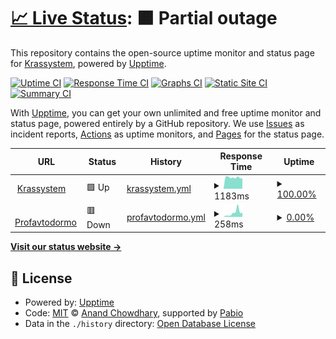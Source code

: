 # [📈 Live Status](https://status.krastem.ru): <!--live status--> **🟧 Partial outage**

This repository contains the open-source uptime monitor and status page for [Krassystem](https://status.krastem.ru), powered by [Upptime](https://github.com/upptime/upptime).

[![Uptime CI](https://github.com/Krassystem/upptime/workflows/Uptime%20CI/badge.svg)](https://github.com/Krassystem/upptime/actions?query=workflow%3A%22Uptime+CI%22)
[![Response Time CI](https://github.com/Krassystem/upptime/workflows/Response%20Time%20CI/badge.svg)](https://github.com/Krassystem/upptime/actions?query=workflow%3A%22Response+Time+CI%22)
[![Graphs CI](https://github.com/Krassystem/upptime/workflows/Graphs%20CI/badge.svg)](https://github.com/Krassystem/upptime/actions?query=workflow%3A%22Graphs+CI%22)
[![Static Site CI](https://github.com/Krassystem/upptime/workflows/Static%20Site%20CI/badge.svg)](https://github.com/Krassystem/upptime/actions?query=workflow%3A%22Static+Site+CI%22)
[![Summary CI](https://github.com/Krassystem/upptime/workflows/Summary%20CI/badge.svg)](https://github.com/Krassystem/upptime/actions?query=workflow%3A%22Summary+CI%22)

With [Upptime](https://upptime.js.org), you can get your own unlimited and free uptime monitor and status page, powered entirely by a GitHub repository. We use [Issues](https://github.com/Krassystem/upptime/issues) as incident reports, [Actions](https://github.com/Krassystem/upptime/actions) as uptime monitors, and [Pages](https://status.krastem.ru) for the status page.

<!--start: status pages-->
<!-- This summary is generated by Upptime (https://github.com/upptime/upptime) -->
<!-- Do not edit this manually, your changes will be overwritten -->
<!-- prettier-ignore -->
| URL | Status | History | Response Time | Uptime |
| --- | ------ | ------- | ------------- | ------ |
| <img alt="" src="https://icons.duckduckgo.com/ip3/krassystem-service.ru.ico" height="13"> [Krassystem](https://krassystem-service.ru) | 🟩 Up | [krassystem.yml](https://github.com/Krassystem/uptime/commits/HEAD/history/krassystem.yml) | <details><summary><img alt="Response time graph" src="./graphs/krassystem/response-time-week.png" height="20"> 1183ms</summary><br><a href="https://status.krastem.ru/history/krassystem"><img alt="Response time 1183" src="https://img.shields.io/endpoint?url=https%3A%2F%2Fraw.githubusercontent.com%2FKrassystem%2Fuptime%2FHEAD%2Fapi%2Fkrassystem%2Fresponse-time.json"></a><br><a href="https://status.krastem.ru/history/krassystem"><img alt="24-hour response time 1183" src="https://img.shields.io/endpoint?url=https%3A%2F%2Fraw.githubusercontent.com%2FKrassystem%2Fuptime%2FHEAD%2Fapi%2Fkrassystem%2Fresponse-time-day.json"></a><br><a href="https://status.krastem.ru/history/krassystem"><img alt="7-day response time 1183" src="https://img.shields.io/endpoint?url=https%3A%2F%2Fraw.githubusercontent.com%2FKrassystem%2Fuptime%2FHEAD%2Fapi%2Fkrassystem%2Fresponse-time-week.json"></a><br><a href="https://status.krastem.ru/history/krassystem"><img alt="30-day response time 1183" src="https://img.shields.io/endpoint?url=https%3A%2F%2Fraw.githubusercontent.com%2FKrassystem%2Fuptime%2FHEAD%2Fapi%2Fkrassystem%2Fresponse-time-month.json"></a><br><a href="https://status.krastem.ru/history/krassystem"><img alt="1-year response time 1183" src="https://img.shields.io/endpoint?url=https%3A%2F%2Fraw.githubusercontent.com%2FKrassystem%2Fuptime%2FHEAD%2Fapi%2Fkrassystem%2Fresponse-time-year.json"></a></details> | <details><summary><a href="https://status.krastem.ru/history/krassystem">100.00%</a></summary><a href="https://status.krastem.ru/history/krassystem"><img alt="All-time uptime 100.00%" src="https://img.shields.io/endpoint?url=https%3A%2F%2Fraw.githubusercontent.com%2FKrassystem%2Fuptime%2FHEAD%2Fapi%2Fkrassystem%2Fuptime.json"></a><br><a href="https://status.krastem.ru/history/krassystem"><img alt="24-hour uptime 100.00%" src="https://img.shields.io/endpoint?url=https%3A%2F%2Fraw.githubusercontent.com%2FKrassystem%2Fuptime%2FHEAD%2Fapi%2Fkrassystem%2Fuptime-day.json"></a><br><a href="https://status.krastem.ru/history/krassystem"><img alt="7-day uptime 100.00%" src="https://img.shields.io/endpoint?url=https%3A%2F%2Fraw.githubusercontent.com%2FKrassystem%2Fuptime%2FHEAD%2Fapi%2Fkrassystem%2Fuptime-week.json"></a><br><a href="https://status.krastem.ru/history/krassystem"><img alt="30-day uptime 100.00%" src="https://img.shields.io/endpoint?url=https%3A%2F%2Fraw.githubusercontent.com%2FKrassystem%2Fuptime%2FHEAD%2Fapi%2Fkrassystem%2Fuptime-month.json"></a><br><a href="https://status.krastem.ru/history/krassystem"><img alt="1-year uptime 100.00%" src="https://img.shields.io/endpoint?url=https%3A%2F%2Fraw.githubusercontent.com%2FKrassystem%2Fuptime%2FHEAD%2Fapi%2Fkrassystem%2Fuptime-year.json"></a></details>
| <img alt="" src="https://icons.duckduckgo.com/ip3/profavtodormo.ru.ico" height="13"> [Profavtodormo](https://profavtodormo.ru) | 🟥 Down | [profavtodormo.yml](https://github.com/Krassystem/uptime/commits/HEAD/history/profavtodormo.yml) | <details><summary><img alt="Response time graph" src="./graphs/profavtodormo/response-time-week.png" height="20"> 258ms</summary><br><a href="https://status.krastem.ru/history/profavtodormo"><img alt="Response time 258" src="https://img.shields.io/endpoint?url=https%3A%2F%2Fraw.githubusercontent.com%2FKrassystem%2Fuptime%2FHEAD%2Fapi%2Fprofavtodormo%2Fresponse-time.json"></a><br><a href="https://status.krastem.ru/history/profavtodormo"><img alt="24-hour response time 258" src="https://img.shields.io/endpoint?url=https%3A%2F%2Fraw.githubusercontent.com%2FKrassystem%2Fuptime%2FHEAD%2Fapi%2Fprofavtodormo%2Fresponse-time-day.json"></a><br><a href="https://status.krastem.ru/history/profavtodormo"><img alt="7-day response time 258" src="https://img.shields.io/endpoint?url=https%3A%2F%2Fraw.githubusercontent.com%2FKrassystem%2Fuptime%2FHEAD%2Fapi%2Fprofavtodormo%2Fresponse-time-week.json"></a><br><a href="https://status.krastem.ru/history/profavtodormo"><img alt="30-day response time 258" src="https://img.shields.io/endpoint?url=https%3A%2F%2Fraw.githubusercontent.com%2FKrassystem%2Fuptime%2FHEAD%2Fapi%2Fprofavtodormo%2Fresponse-time-month.json"></a><br><a href="https://status.krastem.ru/history/profavtodormo"><img alt="1-year response time 258" src="https://img.shields.io/endpoint?url=https%3A%2F%2Fraw.githubusercontent.com%2FKrassystem%2Fuptime%2FHEAD%2Fapi%2Fprofavtodormo%2Fresponse-time-year.json"></a></details> | <details><summary><a href="https://status.krastem.ru/history/profavtodormo">0.00%</a></summary><a href="https://status.krastem.ru/history/profavtodormo"><img alt="All-time uptime 0.00%" src="https://img.shields.io/endpoint?url=https%3A%2F%2Fraw.githubusercontent.com%2FKrassystem%2Fuptime%2FHEAD%2Fapi%2Fprofavtodormo%2Fuptime.json"></a><br><a href="https://status.krastem.ru/history/profavtodormo"><img alt="24-hour uptime 0.00%" src="https://img.shields.io/endpoint?url=https%3A%2F%2Fraw.githubusercontent.com%2FKrassystem%2Fuptime%2FHEAD%2Fapi%2Fprofavtodormo%2Fuptime-day.json"></a><br><a href="https://status.krastem.ru/history/profavtodormo"><img alt="7-day uptime 0.00%" src="https://img.shields.io/endpoint?url=https%3A%2F%2Fraw.githubusercontent.com%2FKrassystem%2Fuptime%2FHEAD%2Fapi%2Fprofavtodormo%2Fuptime-week.json"></a><br><a href="https://status.krastem.ru/history/profavtodormo"><img alt="30-day uptime 0.00%" src="https://img.shields.io/endpoint?url=https%3A%2F%2Fraw.githubusercontent.com%2FKrassystem%2Fuptime%2FHEAD%2Fapi%2Fprofavtodormo%2Fuptime-month.json"></a><br><a href="https://status.krastem.ru/history/profavtodormo"><img alt="1-year uptime 0.00%" src="https://img.shields.io/endpoint?url=https%3A%2F%2Fraw.githubusercontent.com%2FKrassystem%2Fuptime%2FHEAD%2Fapi%2Fprofavtodormo%2Fuptime-year.json"></a></details>

<!--end: status pages-->

[**Visit our status website →**](https://status.krastem.ru)

## 📄 License

- Powered by: [Upptime](https://github.com/upptime/upptime)
- Code: [MIT](./LICENSE) © [Anand Chowdhary](https://anandchowdhary.com), supported by [Pabio](https://pabio.com)
- Data in the `./history` directory: [Open Database License](https://opendatacommons.org/licenses/odbl/1-0/)
